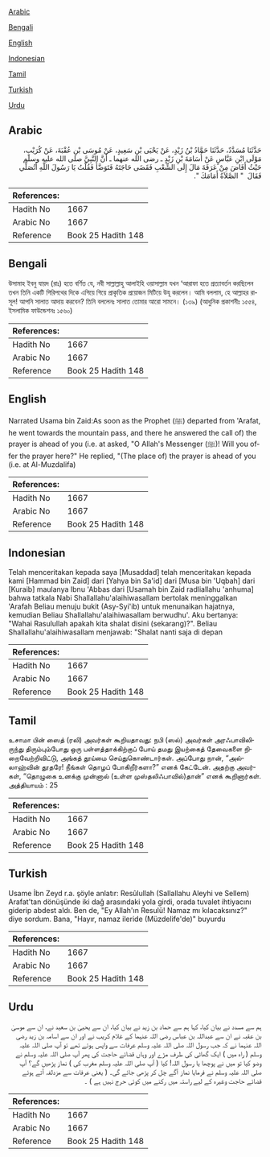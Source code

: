 [Arabic](#arabic)

[Bengali](#bengali)

[English](#english)

[Indonesian](#indonesian)

[Tamil](#tamil)

[Turkish](#turkish)

[Urdu](#urdu)

## Arabic


<div dir="rtl" lang="ar" style={{fontSize:'larger',backgroundColor:'#f8f9fa',padding:20}}>
حَدَّثَنَا مُسَدَّدٌ، حَدَّثَنَا حَمَّادُ بْنُ زَيْدٍ، عَنْ يَحْيَى بْنِ سَعِيدٍ، عَنْ مُوسَى بْنِ عُقْبَةَ، عَنْ كُرَيْبٍ، مَوْلَى ابْنِ عَبَّاسٍ عَنْ أُسَامَةَ بْنِ زَيْدٍ ـ رضى الله عنهما ـ أَنَّ النَّبِيَّ صلى الله عليه وسلم حَيْثُ أَفَاضَ مِنْ عَرَفَةَ مَالَ إِلَى الشِّعْبِ فَقَضَى حَاجَتَهُ فَتَوَضَّأَ فَقُلْتُ يَا رَسُولَ اللَّهِ أَتُصَلِّي فَقَالَ ‏ "‏ الصَّلاَةُ أَمَامَكَ ‏"‏‏.‏
</div>
<div style={{backgroundColor:'#f8f9fa',padding:20, marginBottom: 10}}><table> <thead> <tr> <th>References:</th> <th></th> </tr> </thead> <tbody><tr><td>Hadith No</td><td>1667</td></tr><tr><td>Arabic No</td><td>1667</td></tr><tr><td>Reference</td><td>Book 25 Hadith 148</td></tr></tbody></table></div>

## Bengali


<div dir="ltr" lang="bn" style={{fontSize:'larger',backgroundColor:'#f8f9fa',padding:20}}>
উসামাহ ইবনু যায়দ (রাঃ) হতে বর্ণিত যে, নবী সাল্লাল্লাহু আলাইহি ওয়াসাল্লাম যখন ‘আরাফা হতে প্রত্যাবর্তন করছিলেন তখন তিনি একটি গিরিপথের দিকে এগিয়ে গিয়ে প্রাকৃতিক প্রয়োজন মিটিয়ে উযূ করলেন। আমি বললাম, হে আল্লাহর রাসূল! আপনি সালাত আদায় করবেন? তিনি বললেনঃ সালাত তোমার আরো সামনে। (১৩৯) (আধুনিক প্রকাশনীঃ ১৫৫৪, ইসলামিক ফাউন্ডেশনঃ ১৫৬০)
</div>
<div style={{backgroundColor:'#f8f9fa',padding:20, marginBottom: 10}}><table> <thead> <tr> <th>References:</th> <th></th> </tr> </thead> <tbody><tr><td>Hadith No</td><td>1667</td></tr><tr><td>Arabic No</td><td>1667</td></tr><tr><td>Reference</td><td>Book 25 Hadith 148</td></tr></tbody></table></div>

## English


<div dir="ltr" lang="en" style={{fontSize:'larger',backgroundColor:'#f8f9fa',padding:20}}>
Narrated Usama bin Zaid:As soon as the Prophet (ﷺ) departed from 'Arafat, he went towards the mountain pass, and there he answered the call of) the prayer is ahead of you (i.e. at asked, "O Allah's Messenger (ﷺ)! Will you offer the prayer here?" He replied, "(The place of) the prayer is ahead of you (i.e. at Al-Muzdalifa)
</div>
<div style={{backgroundColor:'#f8f9fa',padding:20, marginBottom: 10}}><table> <thead> <tr> <th>References:</th> <th></th> </tr> </thead> <tbody><tr><td>Hadith No</td><td>1667</td></tr><tr><td>Arabic No</td><td>1667</td></tr><tr><td>Reference</td><td>Book 25 Hadith 148</td></tr></tbody></table></div>

## Indonesian


<div dir="ltr" lang="id" style={{fontSize:'larger',backgroundColor:'#f8f9fa',padding:20}}>
Telah menceritakan kepada saya [Musaddad] telah menceritakan kepada kami [Hammad bin Zaid] dari [Yahya bin Sa'id] dari [Musa bin 'Uqbah] dari [Kuraib] maulanya Ibnu 'Abbas dari [Usamah bin Zaid radliallahu 'anhuma] bahwa tatkala Nabi Shallallahu'alaihiwasallam bertolak meninggalkan 'Arafah Beliau menuju bukit (Asy-Syi'ib) untuk menunaikan hajatnya, kemudian Beliau Shallallahu'alaihiwasallam berwudhu'. Aku bertanya: "Wahai Rasulullah apakah kita shalat disini (sekarang)?". Beliau Shallallahu'alaihiwasallam menjawab: "Shalat nanti saja di depan
</div>
<div style={{backgroundColor:'#f8f9fa',padding:20, marginBottom: 10}}><table> <thead> <tr> <th>References:</th> <th></th> </tr> </thead> <tbody><tr><td>Hadith No</td><td>1667</td></tr><tr><td>Arabic No</td><td>1667</td></tr><tr><td>Reference</td><td>Book 25 Hadith 148</td></tr></tbody></table></div>

## Tamil


<div dir="ltr" lang="ta" style={{fontSize:'larger',backgroundColor:'#f8f9fa',padding:20}}>
உசாமா பின் ஸைத் (ரலி) அவர்கள் கூறியதாவது: நபி (ஸல்) அவர்கள் அரஃபாவிலிருந்து திரும்பும்போது ஒரு பள்ளத்தாக்கிற்குப் போய் தமது இயற்கைத் தேவைகளை நிறைவேற்றிவிட்டு, அங்கத் தூய்மை செய்துகொண்டார்கள். அப்போது நான், “அல்லாஹ்வின் தூதரே! நீங்கள் தொழப் போகிறீர்களா?” எனக் கேட்டேன். அதற்கு அவர்கள், “தொழுகை உனக்கு முன்னால் (உள்ள முஸ்தலிஃபாவில்)தான்” எனக் கூறினார்கள். அத்தியாயம் : 25
</div>
<div style={{backgroundColor:'#f8f9fa',padding:20, marginBottom: 10}}><table> <thead> <tr> <th>References:</th> <th></th> </tr> </thead> <tbody><tr><td>Hadith No</td><td>1667</td></tr><tr><td>Arabic No</td><td>1667</td></tr><tr><td>Reference</td><td>Book 25 Hadith 148</td></tr></tbody></table></div>

## Turkish


<div dir="ltr" lang="tr" style={{fontSize:'larger',backgroundColor:'#f8f9fa',padding:20}}>
Usame İbn Zeyd r.a. şöyle anlatır: Resûlullah (Sallallahu Aleyhi ve Sellem) Arafat'tan dönüşünde iki dağ arasındaki yola girdi, orada tuvalet ihtiyacını giderip abdest aldı. Ben de, "Ey Allah'ın Resulü! Namaz mı kılacaksınız?" diye sordum. Bana, "Hayır, namaz ileride (Müzdelife'de)" buyurdu
</div>
<div style={{backgroundColor:'#f8f9fa',padding:20, marginBottom: 10}}><table> <thead> <tr> <th>References:</th> <th></th> </tr> </thead> <tbody><tr><td>Hadith No</td><td>1667</td></tr><tr><td>Arabic No</td><td>1667</td></tr><tr><td>Reference</td><td>Book 25 Hadith 148</td></tr></tbody></table></div>

## Urdu


<div dir="rtl" lang="ur" style={{fontSize:'larger',backgroundColor:'#f8f9fa',padding:20}}>
ہم سے مسدد نے بیان کیا، کہا ہم سے حماد بن زید نے بیان کیا، ان سے یحییٰ بن سعید نے، ان سے موسیٰ بن عقبہ نے ان سے عبداللہ بن عباس رضی اللہ عنہما کے غلام کریب نے اور ان سے اسامہ بن زید رضی اللہ عنہما نے کہ جب رسول اللہ صلی اللہ علیہ وسلم عرفات سے واپس ہوئے تھے تو آپ صلی اللہ علیہ وسلم ( راہ میں ) ایک گھاٹی کی طرف مڑے اور وہاں قضائے حاجت کی پھر آپ صلی اللہ علیہ وسلم نے وضو کیا تو میں نے پوچھا یا رسول اللہ! کیا ( آپ صلی اللہ علیہ وسلم مغرب کی ) نماز پڑھیں گے؟ آپ صلی اللہ علیہ وسلم نے فرمایا نماز آگے چل کر پڑھی جائے گی۔ ( یعنی عرفات سے مزدلفہ آتے ہوئے قضائے حاجت وغیرہ کے لیے راستہ میں رکنے میں کوئی حرج نہیں ہے ) ۔
</div>
<div style={{backgroundColor:'#f8f9fa',padding:20, marginBottom: 10}}><table> <thead> <tr> <th>References:</th> <th></th> </tr> </thead> <tbody><tr><td>Hadith No</td><td>1667</td></tr><tr><td>Arabic No</td><td>1667</td></tr><tr><td>Reference</td><td>Book 25 Hadith 148</td></tr></tbody></table></div>